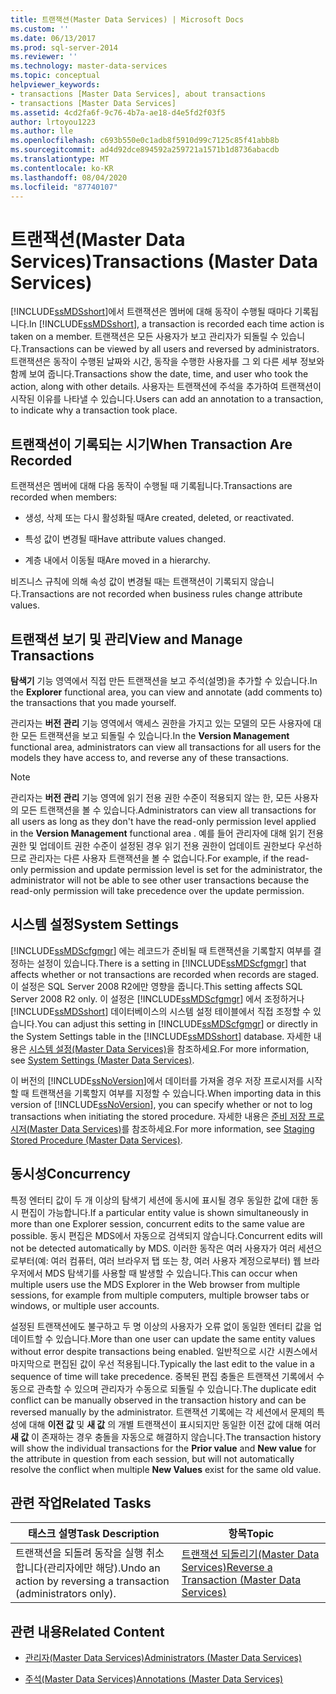 ```yaml
---
title: 트랜잭션(Master Data Services) | Microsoft Docs
ms.custom: ''
ms.date: 06/13/2017
ms.prod: sql-server-2014
ms.reviewer: ''
ms.technology: master-data-services
ms.topic: conceptual
helpviewer_keywords:
- transactions [Master Data Services], about transactions
- transactions [Master Data Services]
ms.assetid: 4cd2fa6f-9c76-4b7a-ae18-d4e5fd2f03f5
author: lrtoyou1223
ms.author: lle
ms.openlocfilehash: c693b550e0c1adb8f5910d99c7125c85f41abb8b
ms.sourcegitcommit: ad4d92dce894592a259721a1571b1d8736abacdb
ms.translationtype: MT
ms.contentlocale: ko-KR
ms.lasthandoff: 08/04/2020
ms.locfileid: "87740107"
---
```

# <a name="transactions-master-data-services"></a><span data-ttu-id="ad511-102">트랜잭션(Master Data Services)</span><span class="sxs-lookup"><span data-stu-id="ad511-102">Transactions (Master Data Services)</span></span>
  <span data-ttu-id="ad511-103">[!INCLUDE[ssMDSshort](../includes/ssmdsshort-md.md)]에서 트랜잭션은 멤버에 대해 동작이 수행될 때마다 기록됩니다.</span><span class="sxs-lookup"><span data-stu-id="ad511-103">In [!INCLUDE[ssMDSshort](../includes/ssmdsshort-md.md)], a transaction is recorded each time action is taken on a member.</span></span> <span data-ttu-id="ad511-104">트랜잭션은 모든 사용자가 보고 관리자가 되돌릴 수 있습니다.</span><span class="sxs-lookup"><span data-stu-id="ad511-104">Transactions can be viewed by all users and reversed by administrators.</span></span> <span data-ttu-id="ad511-105">트랜잭션은 동작이 수행된 날짜와 시간, 동작을 수행한 사용자를 그 외 다른 세부 정보와 함께 보여 줍니다.</span><span class="sxs-lookup"><span data-stu-id="ad511-105">Transactions show the date, time, and user who took the action, along with other details.</span></span> <span data-ttu-id="ad511-106">사용자는 트랜잭션에 주석을 추가하여 트랜잭션이 시작된 이유를 나타낼 수 있습니다.</span><span class="sxs-lookup"><span data-stu-id="ad511-106">Users can add an annotation to a transaction, to indicate why a transaction took place.</span></span>  
  
## <a name="when-transaction-are-recorded"></a><span data-ttu-id="ad511-107">트랜잭션이 기록되는 시기</span><span class="sxs-lookup"><span data-stu-id="ad511-107">When Transaction Are Recorded</span></span>  
 <span data-ttu-id="ad511-108">트랜잭션은 멤버에 대해 다음 동작이 수행될 때 기록됩니다.</span><span class="sxs-lookup"><span data-stu-id="ad511-108">Transactions are recorded when members:</span></span>  
  
-   <span data-ttu-id="ad511-109">생성, 삭제 또는 다시 활성화될 때</span><span class="sxs-lookup"><span data-stu-id="ad511-109">Are created, deleted, or reactivated.</span></span>  
  
-   <span data-ttu-id="ad511-110">특성 값이 변경될 때</span><span class="sxs-lookup"><span data-stu-id="ad511-110">Have attribute values changed.</span></span>  
  
-   <span data-ttu-id="ad511-111">계층 내에서 이동될 때</span><span class="sxs-lookup"><span data-stu-id="ad511-111">Are moved in a hierarchy.</span></span>  
  
 <span data-ttu-id="ad511-112">비즈니스 규칙에 의해 속성 값이 변경될 때는 트랜잭션이 기록되지 않습니다.</span><span class="sxs-lookup"><span data-stu-id="ad511-112">Transactions are not recorded when business rules change attribute values.</span></span>  
  
## <a name="view-and-manage-transactions"></a><span data-ttu-id="ad511-113">트랜잭션 보기 및 관리</span><span class="sxs-lookup"><span data-stu-id="ad511-113">View and Manage Transactions</span></span>  
 <span data-ttu-id="ad511-114">**탐색기** 기능 영역에서 직접 만든 트랜잭션을 보고 주석(설명)을 추가할 수 있습니다.</span><span class="sxs-lookup"><span data-stu-id="ad511-114">In the **Explorer** functional area, you can view and annotate (add comments to) the transactions that you made yourself.</span></span>  
  
 <span data-ttu-id="ad511-115">관리자는 **버전 관리** 기능 영역에서 액세스 권한을 가지고 있는 모델의 모든 사용자에 대한 모든 트랜잭션을 보고 되돌릴 수 있습니다.</span><span class="sxs-lookup"><span data-stu-id="ad511-115">In the **Version Management** functional area, administrators can view all transactions for all users for the models they have access to, and reverse any of these transactions.</span></span>  
  
> [!NOTE]  
>  <span data-ttu-id="ad511-116">관리자는 **버전 관리** 기능 영역에 읽기 전용 권한 수준이 적용되지 않는 한, 모든 사용자의 모든 트랜잭션을 볼 수 있습니다.</span><span class="sxs-lookup"><span data-stu-id="ad511-116">Administrators can view all transactions for all users as long as they don't have the read-only permission level applied in the **Version Management** functional area .</span></span> <span data-ttu-id="ad511-117">예를 들어 관리자에 대해 읽기 전용 권한 및 업데이트 권한 수준이 설정된 경우 읽기 전용 권한이 업데이트 권한보다 우선하므로 관리자는 다른 사용자 트랜잭션을 볼 수 없습니다.</span><span class="sxs-lookup"><span data-stu-id="ad511-117">For example, if the read-only permission and update permission level is set for the administrator, the administrator will not be able to see other user transactions because the read-only permission will take precedence over the update permission.</span></span>

## <a name="system-settings"></a><span data-ttu-id="ad511-118">시스템 설정</span><span class="sxs-lookup"><span data-stu-id="ad511-118">System Settings</span></span>  
 <span data-ttu-id="ad511-119">[!INCLUDE[ssMDScfgmgr](../includes/ssmdscfgmgr-md.md)] 에는 레코드가 준비될 때 트랜잭션을 기록할지 여부를 결정하는 설정이 있습니다.</span><span class="sxs-lookup"><span data-stu-id="ad511-119">There is a setting in [!INCLUDE[ssMDScfgmgr](../includes/ssmdscfgmgr-md.md)] that affects whether or not transactions are recorded when records are staged.</span></span> <span data-ttu-id="ad511-120">이 설정은 SQL Server 2008 R2에만 영향을 줍니다.</span><span class="sxs-lookup"><span data-stu-id="ad511-120">This setting affects SQL Server 2008 R2 only.</span></span> <span data-ttu-id="ad511-121">이 설정은 [!INCLUDE[ssMDScfgmgr](../includes/ssmdscfgmgr-md.md)] 에서 조정하거나 [!INCLUDE[ssMDSshort](../includes/ssmdsshort-md.md)] 데이터베이스의 시스템 설정 테이블에서 직접 조정할 수 있습니다.</span><span class="sxs-lookup"><span data-stu-id="ad511-121">You can adjust this setting in [!INCLUDE[ssMDScfgmgr](../includes/ssmdscfgmgr-md.md)] or directly in the System Settings table in the [!INCLUDE[ssMDSshort](../includes/ssmdsshort-md.md)] database.</span></span> <span data-ttu-id="ad511-122">자세한 내용은 [시스템 설정&#40;Master Data Services&#41;](system-settings-master-data-services.md)을 참조하세요.</span><span class="sxs-lookup"><span data-stu-id="ad511-122">For more information, see [System Settings &#40;Master Data Services&#41;](system-settings-master-data-services.md).</span></span>  
  
 <span data-ttu-id="ad511-123">이 버전의 [!INCLUDE[ssNoVersion](../includes/ssnoversion-md.md)]에서 데이터를 가져올 경우 저장 프로시저를 시작할 때 트랜잭션을 기록할지 여부를 지정할 수 있습니다.</span><span class="sxs-lookup"><span data-stu-id="ad511-123">When importing data in this version of [!INCLUDE[ssNoVersion](../includes/ssnoversion-md.md)], you can specify whether or not to log transactions when initiating the stored procedure.</span></span> <span data-ttu-id="ad511-124">자세한 내용은 [준비 저장 프로시저&#40;Master Data Services&#41;](../../2014/master-data-services/staging-stored-procedure-master-data-services.md)를 참조하세요.</span><span class="sxs-lookup"><span data-stu-id="ad511-124">For more information, see [Staging Stored Procedure &#40;Master Data Services&#41;](../../2014/master-data-services/staging-stored-procedure-master-data-services.md).</span></span>  
  
## <a name="concurrency"></a><span data-ttu-id="ad511-125">동시성</span><span class="sxs-lookup"><span data-stu-id="ad511-125">Concurrency</span></span>  
 <span data-ttu-id="ad511-126">특정 엔터티 값이 두 개 이상의 탐색기 세션에 동시에 표시될 경우 동일한 값에 대한 동시 편집이 가능합니다.</span><span class="sxs-lookup"><span data-stu-id="ad511-126">If a particular entity value is shown simultaneously in more than one Explorer session, concurrent edits to the same value are possible.</span></span> <span data-ttu-id="ad511-127">동시 편집은 MDS에서 자동으로 검색되지 않습니다.</span><span class="sxs-lookup"><span data-stu-id="ad511-127">Concurrent edits will not be detected automatically by MDS.</span></span> <span data-ttu-id="ad511-128">이러한 동작은 여러 사용자가 여러 세션으로부터(예: 여러 컴퓨터, 여러 브라우저 탭 또는 창, 여러 사용자 계정으로부터) 웹 브라우저에서 MDS 탐색기를 사용할 때 발생할 수 있습니다.</span><span class="sxs-lookup"><span data-stu-id="ad511-128">This can occur when multiple users use the MDS Explorer in the Web browser from multiple sessions, for example from multiple computers, multiple browser tabs or windows, or multiple user accounts.</span></span>  
  
 <span data-ttu-id="ad511-129">설정된 트랜잭션에도 불구하고 두 명 이상의 사용자가 오류 없이 동일한 엔터티 값을 업데이트할 수 있습니다.</span><span class="sxs-lookup"><span data-stu-id="ad511-129">More than one user can update the same entity values without error despite transactions being enabled.</span></span> <span data-ttu-id="ad511-130">일반적으로 시간 시퀀스에서 마지막으로 편집된 값이 우선 적용됩니다.</span><span class="sxs-lookup"><span data-stu-id="ad511-130">Typically the last edit to the value in a sequence of time will take precedence.</span></span> <span data-ttu-id="ad511-131">중복된 편집 충돌은 트랜잭션 기록에서 수동으로 관측할 수 있으며 관리자가 수동으로 되돌릴 수 있습니다.</span><span class="sxs-lookup"><span data-stu-id="ad511-131">The duplicate edit conflict can be manually observed in the transaction history and can be reversed manually by the administrator.</span></span> <span data-ttu-id="ad511-132">트랜잭션 기록에는 각 세션에서 문제의 특성에 대해 **이전 값** 및 **새 값** 의 개별 트랜잭션이 표시되지만 동일한 이전 값에 대해 여러 **새 값** 이 존재하는 경우 충돌을 자동으로 해결하지 않습니다.</span><span class="sxs-lookup"><span data-stu-id="ad511-132">The transaction history will show the individual transactions for the **Prior value** and **New value** for the attribute in question from each session, but will not automatically resolve the conflict when multiple **New Values** exist for the same old value.</span></span>  
  
## <a name="related-tasks"></a><span data-ttu-id="ad511-133">관련 작업</span><span class="sxs-lookup"><span data-stu-id="ad511-133">Related Tasks</span></span>  
  
|<span data-ttu-id="ad511-134">태스크 설명</span><span class="sxs-lookup"><span data-stu-id="ad511-134">Task Description</span></span>|<span data-ttu-id="ad511-135">항목</span><span class="sxs-lookup"><span data-stu-id="ad511-135">Topic</span></span>|  
|----------------------|-----------|  
|<span data-ttu-id="ad511-136">트랜잭션을 되돌려 동작을 실행 취소합니다(관리자에만 해당).</span><span class="sxs-lookup"><span data-stu-id="ad511-136">Undo an action by reversing a transaction (administrators only).</span></span>|[<span data-ttu-id="ad511-137">트랜잭션 되돌리기&#40;Master Data Services&#41;</span><span class="sxs-lookup"><span data-stu-id="ad511-137">Reverse a Transaction &#40;Master Data Services&#41;</span></span>](../../2014/master-data-services/reverse-a-transaction-master-data-services.md)|  
  
## <a name="related-content"></a><span data-ttu-id="ad511-138">관련 내용</span><span class="sxs-lookup"><span data-stu-id="ad511-138">Related Content</span></span>  
  
-   [<span data-ttu-id="ad511-139">관리자&#40;Master Data Services&#41;</span><span class="sxs-lookup"><span data-stu-id="ad511-139">Administrators &#40;Master Data Services&#41;</span></span>](../../2014/master-data-services/administrators-master-data-services.md)  
  
-   [<span data-ttu-id="ad511-140">주석&#40;Master Data Services&#41;</span><span class="sxs-lookup"><span data-stu-id="ad511-140">Annotations &#40;Master Data Services&#41;</span></span>](../../2014/master-data-services/annotations-master-data-services.md)  
  
  

